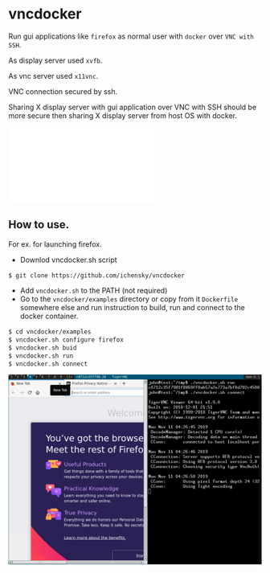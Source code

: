 # vncdocker

Run gui applications like `firefox` as normal user with `docker` over `VNC with SSH`.

As display server used `xvfb`.

As vnc server used `x11vnc`.

VNC connection secured by ssh.

Sharing X display server with gui application over VNC with SSH should be more secure then sharing X display server from host OS with docker.

![Documentation](doc/doc.txt)

## How to use.
For ex. for launching firefox.
* Downlod vncdocker.sh script 
```
$ git clone https://github.com/ichensky/vncdocker
```
* Add `vncdocker.sh` to the PATH (not required)
* Go to the `vncdocker/examples` directory
or copy from it `Dockerfile` somewhere else and 
run instruction to build, run and connect to the docker container. 
```
$ cd vncdocker/examples
$ vncdocker.sh configure firefox
$ vncdocker.sh buid
$ vncdocker.sh run
$ vncdocker.sh connect
```
 
![example](doc/img.png)
